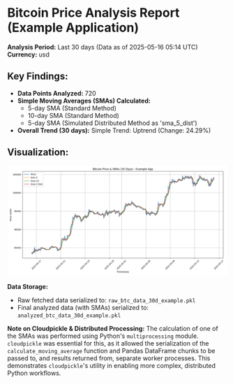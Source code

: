 # Bitcoin Price Analysis Report (Example Application)

**Analysis Period:** Last 30 days (Data as of 2025-05-16 05:14 UTC)
**Currency:** usd

## Key Findings:
- **Data Points Analyzed:** 720
- **Simple Moving Averages (SMAs) Calculated:**
    - 5-day SMA (Standard Method)
    - 10-day SMA (Standard Method)
    - 5-day SMA (Simulated Distributed Method as 'sma_5_dist')
- **Overall Trend (30 days):** Simple Trend: Uptrend (Change: 24.29%)

## Visualization:
![Bitcoin Price Plot](./btc_plot_20250516_051410.png)


**Data Storage:**
- Raw fetched data serialized to: `raw_btc_data_30d_example.pkl`
- Final analyzed data (with SMAs) serialized to: `analyzed_btc_data_30d_example.pkl`

**Note on Cloudpickle & Distributed Processing:**
The calculation of one of the SMAs was performed using Python's `multiprocessing` module. `cloudpickle` was essential for this, as it allowed the serialization of the `calculate_moving_average` function and Pandas DataFrame chunks to be passed to, and results returned from, separate worker processes. This demonstrates `cloudpickle`'s utility in enabling more complex, distributed Python workflows.